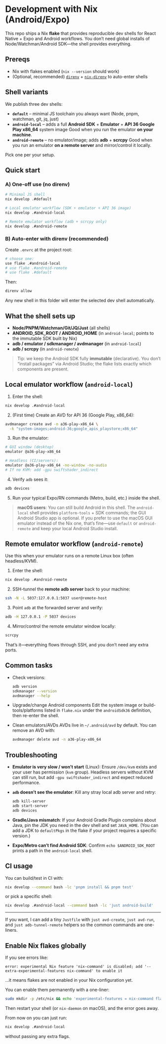 # Development with Nix (Android/Expo)

This repo ships a Nix **flake** that provides reproducible dev shells for React
Native + Expo and Android workflows. You don’t need global installs of
Node/Watchman/Android SDK—the shell provides everything.

## Prereqs

- Nix with flakes enabled (`nix --version` should work)
- (Optional, recommended) [`direnv`](https://direnv.net/) +
  [`nix-direnv`](https://github.com/nix-community/nix-direnv) to auto-enter
  shells

## Shell variants

We publish three dev shells:

- **`default`** – minimal JS toolchain you always want (Node, pnpm, watchman,
  git, jq, just)
- **`android-local`** – adds a full **Android SDK** + **Emulator** + **API 36
  Google Play x86_64** system image Good when you run the emulator **on your
  machine**.
- **`android-remote`** – no emulator/image; adds **adb** + **scrcpy** Good when
  you run an emulator **on a remote server** and mirror/control it locally.

Pick one per your setup.

## Quick start

### A) One-off use (no direnv)

```bash
# Minimal JS shell
nix develop .#default

# Local emulator workflow (SDK + emulator + API 36 image)
nix develop .#android-local

# Remote emulator workflow (adb + scrcpy only)
nix develop .#android-remote
```

### B) Auto-enter with direnv (recommended)

Create `.envrc` at the project root:

```bash
# choose one:
use flake .#android-local
# use flake .#android-remote
# use flake .#default
```

Then:

```bash
direnv allow
```

Any new shell in this folder will enter the selected dev shell automatically.

## What the shell sets up

- **Node/PNPM/Watchman/Git/JQ/Just** (all shells)
- **ANDROID_SDK_ROOT / ANDROID_HOME** (in `android-local`; points to the
  immutable SDK built by Nix)
- **adb / emulator / sdkmanager / avdmanager** (in `android-local`)
- **adb / scrcpy** (in `android-remote`)

> Tip: we keep the Android SDK fully **immutable** (declarative). You don’t
> “install packages” via Android Studio; the flake lists exactly which
> components are present.

## Local emulator workflow (`android-local`)

1. Enter the shell:

```bash
nix develop .#android-local
```

2. (First time) Create an AVD for API 36 (Google Play, x86_64):

```bash
avdmanager create avd -n a36-play-x86_64 \
  -k "system-images;android-36;google_apis_playstore;x86_64"
```

3. Run the emulator:

```bash
# GUI window (desktop)
emulator @a36-play-x86_64

# Headless (CI/servers):
emulator @a36-play-x86_64 -no-window -no-audio
# If no KVM: add -gpu swiftshader_indirect
```

4. Verify `adb` sees it:

```bash
adb devices
```

5. Run your typical Expo/RN commands (Metro, build, etc.) inside the shell.

> **macOS users**: You can still build Android in this shell. The
> `android-local` shell provides `platform-tools` + SDK commands; the GUI
> Android Studio app is optional. If you prefer to use the macOS GUI emulator
> instead of the Nix one, that’s fine—use `default` or `android-remote` and keep
> your local Android Studio install.

## Remote emulator workflow (`android-remote`)

Use this when your emulator runs on a remote Linux box (often headless/KVM).

1. Enter the shell:

```bash
nix develop .#android-remote
```

2. SSH-tunnel the **remote adb server** back to your machine:

```bash
ssh -N -L 5037:127.0.0.1:5037 user@remote-host
```

3. Point `adb` at the forwarded server and verify:

```bash
adb -H 127.0.0.1 -P 5037 devices
```

4. Mirror/control the remote emulator window locally:

```bash
scrcpy
```

That’s it—everything flows through SSH, and you don’t need any extra ports.

## Common tasks

- Check versions:

  ```bash
  adb version
  sdkmanager --version
  avdmanager --help
  ```

- Upgrade/change Android components Edit the system image or
  build-tools/platforms listed in `flake.nix` under the `androidSdk36`
  definition, then re-enter the shell.

- Clean emulators/AVDs AVDs live in `~/.android/avd` by default. You can remove
  an AVD with:

  ```bash
  avdmanager delete avd -n a36-play-x86_64
  ```

## Troubleshooting

- **Emulator is very slow / won’t start** (Linux): Ensure `/dev/kvm` exists and
  your user has permission (`kvm` group). Headless servers without KVM can still
  run, but add `-gpu swiftshader_indirect` and expect reduced performance.

- **`adb` doesn’t see the emulator**: Kill any stray local adb server and retry:

  ```bash
  adb kill-server
  adb start-server
  adb devices
  ```

- **Gradle/Java mismatch**: If your Android Gradle Plugin complains about Java,
  pin the JDK you need in the dev shell and set `JAVA_HOME`. (You can add a JDK
  to `defaultPkgs` in the flake if your project requires a specific version.)

- **Expo/Metro can’t find Android SDK**: Confirm `echo $ANDROID_SDK_ROOT` prints
  a path in the `android-local` shell.

## CI usage

You can build/test in CI with:

```bash
nix develop --command bash -lc 'pnpm install && pnpm test'
```

or pick a specific shell:

```bash
nix develop .#android-local --command bash -lc 'just android-build'
```

---

If you want, I can add a tiny `Justfile` with `just avd-create`, `just avd-run`,
and `just adb-tunnel-remote` helpers so the common commands are one-liners.

## Enable Nix flakes globally

If you see errors like:

```
error: experimental Nix feature 'nix-command' is disabled; add '--extra-experimental-features nix-command' to enable it
```

…it means flakes are not enabled in your Nix configuration yet.

You can enable them permanently with a one-liner:

```bash
sudo mkdir -p /etc/nix && echo 'experimental-features = nix-command flakes' | sudo tee /etc/nix/nix.conf
```

Then restart your shell (or `nix-daemon` on macOS), and the error goes away.

From now on you can just run:

```bash
nix develop .#android-local
```

without passing any extra flags.
